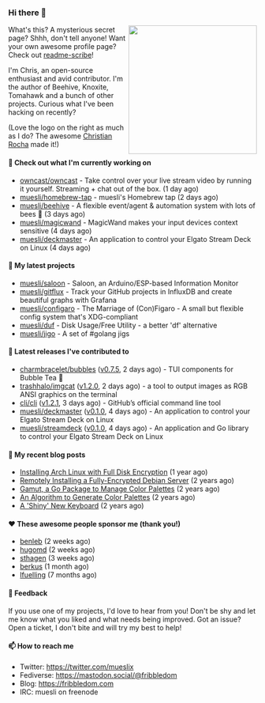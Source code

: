 ### Hi there 👋

<img align="right" src="https://raw.githubusercontent.com/muesli/muesli/master/assets/termenv.png" width="260">

What's this? A mysterious secret page? Shhh, don't tell anyone!
Want your own awesome profile page? Check out [readme-scribe](https://github.com/muesli/readme-scribe)!

I'm Chris, an open-source enthusiast and avid contributor. I'm the author of Beehive, Knoxite, Tomahawk and a bunch
of other projects. Curious what I've been hacking on recently?

(Love the logo on the right as much as I do? The awesome [Christian Rocha](https://github.com/meowgorithm/) made it!)

#### 👷 Check out what I'm currently working on

- [owncast/owncast](https://github.com/owncast/owncast) - Take control over your live stream video by running it yourself.  Streaming &#43; chat out of the box. (1 day ago)
- [muesli/homebrew-tap](https://github.com/muesli/homebrew-tap) - muesli&#39;s Homebrew tap (2 days ago)
- [muesli/beehive](https://github.com/muesli/beehive) - A flexible event/agent &amp; automation system with lots of bees 🐝 (3 days ago)
- [muesli/magicwand](https://github.com/muesli/magicwand) - MagicWand makes your input devices context sensitive (4 days ago)
- [muesli/deckmaster](https://github.com/muesli/deckmaster) - An application to control your Elgato Stream Deck on Linux (4 days ago)

#### 🌱 My latest projects

- [muesli/saloon](https://github.com/muesli/saloon) - Saloon, an Arduino/ESP-based Information Monitor
- [muesli/gitflux](https://github.com/muesli/gitflux) - Track your GitHub projects in InfluxDB and create beautiful graphs with Grafana
- [muesli/configaro](https://github.com/muesli/configaro) - The Marriage of (Con)Figaro - A small but flexible config system that&#39;s XDG-compliant
- [muesli/duf](https://github.com/muesli/duf) - Disk Usage/Free Utility - a better &#39;df&#39; alternative
- [muesli/jigo](https://github.com/muesli/jigo) - A set of #golang jigs

#### 🔭 Latest releases I've contributed to

- [charmbracelet/bubbles](https://github.com/charmbracelet/bubbles) ([v0.7.5](https://github.com/charmbracelet/bubbles/releases/tag/v0.7.5), 2 days ago) - TUI components for Bubble Tea 🍡
- [trashhalo/imgcat](https://github.com/trashhalo/imgcat) ([v1.2.0](https://github.com/trashhalo/imgcat/releases/tag/v1.2.0), 2 days ago) - a tool to output images as RGB ANSI graphics on the terminal
- [cli/cli](https://github.com/cli/cli) ([v1.2.1](https://github.com/cli/cli/releases/tag/v1.2.1), 3 days ago) - GitHub’s official command line tool
- [muesli/deckmaster](https://github.com/muesli/deckmaster) ([v0.1.0](https://github.com/muesli/deckmaster/releases/tag/v0.1.0), 4 days ago) - An application to control your Elgato Stream Deck on Linux
- [muesli/streamdeck](https://github.com/muesli/streamdeck) ([v0.1.0](https://github.com/muesli/streamdeck/releases/tag/v0.1.0), 4 days ago) - An application and Go library to control your Elgato Stream Deck on Linux

#### 📜 My recent blog posts

- [Installing Arch Linux with Full Disk Encryption](https://fribbledom.com/posts/encrypted-arch-install/) (1 year ago)
- [Remotely Installing a Fully-Encrypted Debian Server](https://fribbledom.com/posts/encrypted-remote-debian-install/) (2 years ago)
- [Gamut, a Go Package to Manage Color Palettes](https://fribbledom.com/posts/gamut-package-to-handle-color-palettes/) (2 years ago)
- [An Algorithm to Generate Color Palettes](https://fribbledom.com/posts/an-algorithm-to-generate-color-palettes/) (2 years ago)
- [A &#39;Shiny&#39; New Keyboard](https://fribbledom.com/posts/a-shiny-new-keyboard/) (2 years ago)

#### ❤️ These awesome people sponsor me (thank you!)

- [benleb](https://github.com/benleb) (2 weeks ago)
- [hugomd](https://github.com/hugomd) (2 weeks ago)
- [sthagen](https://github.com/sthagen) (3 weeks ago)
- [berkus](https://github.com/berkus) (1 month ago)
- [lfuelling](https://github.com/lfuelling) (7 months ago)

#### 💬 Feedback

If you use one of my projects, I'd love to hear from you! Don't be shy and let me know what you liked
and what needs being improved. Got an issue? Open a ticket, I don't bite and will try my best to help!

#### 📫 How to reach me

- Twitter: https://twitter.com/mueslix
- Fediverse: https://mastodon.social/@fribbledom
- Blog: https://fribbledom.com
- IRC: muesli on freenode
